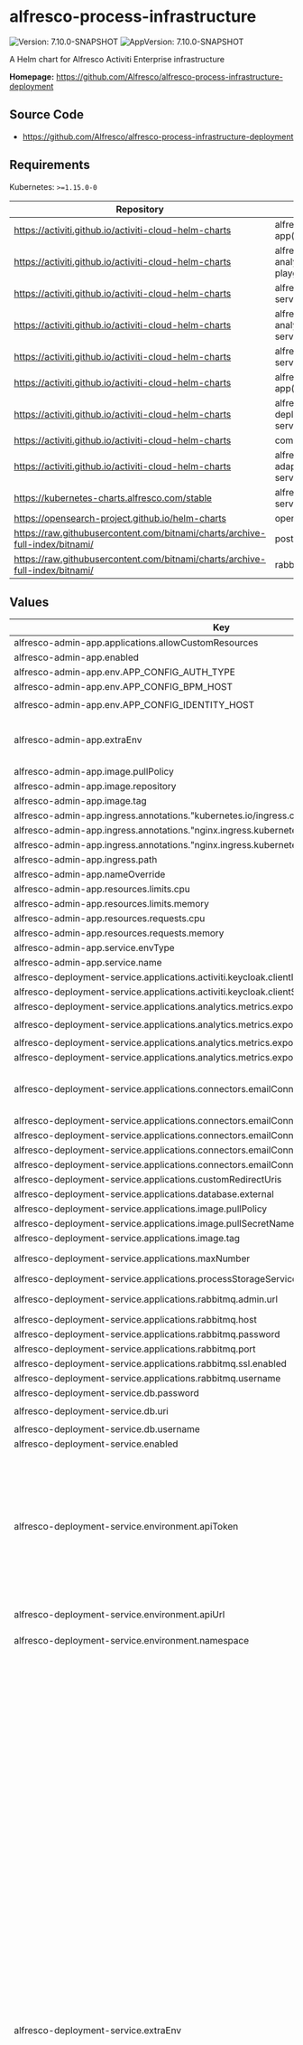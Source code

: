 # alfresco-process-infrastructure

![Version: 7.10.0-SNAPSHOT](https://img.shields.io/badge/Version-7.10.0--SNAPSHOT-informational?style=flat-square) ![AppVersion: 7.10.0-SNAPSHOT](https://img.shields.io/badge/AppVersion-7.10.0--SNAPSHOT-informational?style=flat-square)

A Helm chart for Alfresco Activiti Enterprise infrastructure

**Homepage:** <https://github.com/Alfresco/alfresco-process-infrastructure-deployment>

## Source Code

* <https://github.com/Alfresco/alfresco-process-infrastructure-deployment>

## Requirements

Kubernetes: `>=1.15.0-0`

| Repository | Name | Version |
|------------|------|---------|
| https://activiti.github.io/activiti-cloud-helm-charts | alfresco-admin-app(common) | 7.9.0 |
| https://activiti.github.io/activiti-cloud-helm-charts | alfresco-process-analytics-playground(common) | 7.9.0 |
| https://activiti.github.io/activiti-cloud-helm-charts | alfresco-modeling-service(common) | 7.9.0 |
| https://activiti.github.io/activiti-cloud-helm-charts | alfresco-process-analytics-service(common) | 7.9.0 |
| https://activiti.github.io/activiti-cloud-helm-charts | alfresco-tika-service(common) | 7.9.0 |
| https://activiti.github.io/activiti-cloud-helm-charts | alfresco-modeling-app(common) | 7.9.0 |
| https://activiti.github.io/activiti-cloud-helm-charts | alfresco-deployment-service(common) | 7.9.0 |
| https://activiti.github.io/activiti-cloud-helm-charts | common | 7.9.0 |
| https://activiti.github.io/activiti-cloud-helm-charts | alfresco-identity-adapter-service(common) | 7.9.0 |
| https://kubernetes-charts.alfresco.com/stable | alfresco-identity-service | 6.0.0 |
| https://opensearch-project.github.io/helm-charts | opensearch | 1.11.1 |
| https://raw.githubusercontent.com/bitnami/charts/archive-full-index/bitnami/ | postgresql | 10.3.13 |
| https://raw.githubusercontent.com/bitnami/charts/archive-full-index/bitnami/ | rabbitmq | 8.20.5 |

## Values

| Key | Type | Default | Description |
|-----|------|---------|-------------|
| alfresco-admin-app.applications.allowCustomResources | bool | `true` |  |
| alfresco-admin-app.enabled | bool | `true` |  |
| alfresco-admin-app.env.APP_CONFIG_AUTH_TYPE | string | `"OAUTH"` |  |
| alfresco-admin-app.env.APP_CONFIG_BPM_HOST | string | `"{{ include \"common.gateway-url\" . }}"` |  |
| alfresco-admin-app.env.APP_CONFIG_IDENTITY_HOST | string | `"{{ include \"common.keycloak-url\" . }}/admin/realms/{{ include \"common.keycloak-realm\" . }}"` |  |
| alfresco-admin-app.extraEnv | string | `"- name: APP_ALLOW_CUSTOM_RESOURCES\n  value: \"{{ .Values.applications.allowCustomResources }}\"\n{{- if .Values.global.acs.enabled }}\n- name: APP_CONFIG_ECM_HOST\n  value: '{{ template \"alfresco-process-infrastructure.acs-url\" . }}'\n{{- else }}\n- name: APP_CONFIG_PROVIDER\n  value: BPM\n{{- end }}"` |  |
| alfresco-admin-app.image.pullPolicy | string | `"Always"` |  |
| alfresco-admin-app.image.repository | string | `"quay.io/alfresco/alfresco-admin-app"` |  |
| alfresco-admin-app.image.tag | string | `"develop"` |  |
| alfresco-admin-app.ingress.annotations."kubernetes.io/ingress.class" | string | `"nginx"` |  |
| alfresco-admin-app.ingress.annotations."nginx.ingress.kubernetes.io/cors-allow-headers" | string | `"Authorization, Content-Type, Accept"` |  |
| alfresco-admin-app.ingress.annotations."nginx.ingress.kubernetes.io/enable-cors" | string | `"true"` |  |
| alfresco-admin-app.ingress.path | string | `"/admin"` |  |
| alfresco-admin-app.nameOverride | string | `"alfresco-admin-app"` |  |
| alfresco-admin-app.resources.limits.cpu | string | `"500m"` |  |
| alfresco-admin-app.resources.limits.memory | string | `"1024Mi"` |  |
| alfresco-admin-app.resources.requests.cpu | string | `"200m"` |  |
| alfresco-admin-app.resources.requests.memory | string | `"256Mi"` |  |
| alfresco-admin-app.service.envType | string | `"frontend"` |  |
| alfresco-admin-app.service.name | string | `"admin-app"` |  |
| alfresco-deployment-service.applications.activiti.keycloak.clientId | string | `"{{ .Values.global.keycloak.clientId }}"` | activiti keycloak client id |
| alfresco-deployment-service.applications.activiti.keycloak.clientSecret | string | `"{{ .Values.global.keycloak.clientSecret }}"` | activiti keycloak client secret |
| alfresco-deployment-service.applications.analytics.metrics.export.enabled | bool | `true` |  |
| alfresco-deployment-service.applications.analytics.metrics.export.host | string | `"http://opensearch-cluster-master.{{ .Release.Namespace }}.svc.cluster.local:9200"` |  |
| alfresco-deployment-service.applications.analytics.metrics.export.password | string | `"admin"` |  |
| alfresco-deployment-service.applications.analytics.metrics.export.username | string | `"admin"` |  |
| alfresco-deployment-service.applications.connectors.emailConnector | object | `{"host":"","password":"","port":"","username":""}` | In order to apply default account configuration to the email connector, all the variables need to be set. All email connectors in every application in the cluster will share the same account. |
| alfresco-deployment-service.applications.connectors.emailConnector.host | string | `""` | email host |
| alfresco-deployment-service.applications.connectors.emailConnector.password | string | `""` | email password |
| alfresco-deployment-service.applications.connectors.emailConnector.port | string | `""` | email port |
| alfresco-deployment-service.applications.connectors.emailConnector.username | string | `""` | email username |
| alfresco-deployment-service.applications.customRedirectUris | string | `""` | custom URIs to allow for local development |
| alfresco-deployment-service.applications.database.external | bool | `true` |  |
| alfresco-deployment-service.applications.image.pullPolicy | string | `"Always"` | default pull policy for all application images |
| alfresco-deployment-service.applications.image.pullSecretName | string | `"quay-registry-secret"` | pull secret name for all application images |
| alfresco-deployment-service.applications.image.tag | string | `"develop"` | default tag for all application images |
| alfresco-deployment-service.applications.maxNumber | int | 20 applications can be deployed by default | maximum number of application can be deployed |
| alfresco-deployment-service.applications.processStorageService.clientSecret | string | `"08102f0f-025c-4226-8a3e-674343bff231"` | client secret for process storage |
| alfresco-deployment-service.applications.rabbitmq.admin.url | string | `""` | RabbitMQ admin URL, derived from host if not set |
| alfresco-deployment-service.applications.rabbitmq.host | string | `"{{ .Release.Name }}-rabbitmq.{{ .Release.Namespace }}"` | RabbitMQ host |
| alfresco-deployment-service.applications.rabbitmq.password | string | `"CHANGEME"` | RabbitMQ password |
| alfresco-deployment-service.applications.rabbitmq.port | string | `""` | RabbitMQ port |
| alfresco-deployment-service.applications.rabbitmq.ssl.enabled | string | `""` | RabbitMQ SSL enabled |
| alfresco-deployment-service.applications.rabbitmq.username | string | `"user"` | RabbitMQ username |
| alfresco-deployment-service.db.password | string | `"alfresco"` |  |
| alfresco-deployment-service.db.uri | string | `"jdbc:postgresql://{{ .Release.Name }}-{{ .Values.postgresql.name }}.{{ .Release.Namespace }}:{{ .Values.postgresql.port }}/postgres"` |  |
| alfresco-deployment-service.db.username | string | `"alfresco"` |  |
| alfresco-deployment-service.enabled | bool | `true` |  |
| alfresco-deployment-service.environment.apiToken | string | `""` | kubernetes API Token Create a service account alfresco-deployment-service and retrieve its token: $ kubectl create serviceaccount -n kube-system alfresco-deployment-service $ kubectl create clusterrolebinding alfresco-deployment-service-admin-binding --clusterrole cluster-admin --serviceaccount=kube-system:alfresco-deployment-service $ kubectl -n kube-system get secret $(kubectl -n kube-system get serviceaccount alfresco-deployment-service -o jsonpath='{.secrets[0].name}') -o jsonpath='{.data.token}' | base64 --decode |
| alfresco-deployment-service.environment.apiUrl | string | `""` | kubernetes API URL, $ kubectl config view -o jsonpath='{.clusters[0].cluster.server}' |
| alfresco-deployment-service.environment.namespace | string | installation namespace | namespace to copy secrets from to application namespaces |
| alfresco-deployment-service.extraEnv | string | `"- name: SERVER_PORT\n  value: \"8080\"\n- name: SERVER_SERVLET_CONTEXTPATH\n  value: \"{{ .Values.ingress.path }}\"\n- name: SERVER_USEFORWARDHEADERS\n  value: \"true\"\n- name: SERVER_TOMCAT_INTERNALPROXIES\n  value: \".*\"\n- name: MANAGEMENT_ENDPOINTS_WEB_EXPOSURE_INCLUDE\n  value: \"*\"\n- name: KEYCLOAK_AUTH_SERVER_URL\n  value: '{{ include \"common.keycloak-url\" . }}'\n- name: DOCKER_REGISTRY_IMAGE_TAG\n  value: \"{{ .Values.applications.image.tag }}\"\n- name: ALFRESCO_DOCKER_REGISTRY_SECRET_NAME\n  value: \"{{ .Values.applications.image.pullSecretName }}\"\n- name: ALFRESCO_DOCKER_REGISTRY_IMAGEPULLPOLICY\n  value: \"{{ .Values.applications.image.pullPolicy }}\"\n- name: CONTENT_SERVICE_BASE_URL\n{{- if .Values.global.hxpr.enabled}}\n  value: \"{{ .Values.global.hxpr.url }}\"\n{{- else }}\n  value: '{{ template \"alfresco-process-infrastructure.acs-url\" . }}'\n{{- end }}\n- name: CONTENT_SERVICE_ENABLED\n  value: \"{{ or .Values.global.acs.enabled .Values.global.hxpr.enabled }}\"\n{{- with .Values.global.acs.activemq.url }}\n- name: CONTENT_SERVICE_ACTIVEMQ_URL\n  value: \"{{ . }}\"\n{{- end }}\n{{- with .Values.global.acs.activemq.username }}\n- name: CONTENT_SERVICE_ACTIVEMQ_USERNAME\n  value: \"{{ . }}\"\n{{- end }}\n{{- with .Values.global.acs.activemq.password }}\n- name: CONTENT_SERVICE_ACTIVEMQ_PASSWORD\n  value: \"{{ . }}\"\n{{- end }}\n- name: MODELING_URL\n  value: '{{ include \"common.gateway-url\" . }}/modeling-service'\n- name: ENVIRONMENT_HOST_URL\n  value: '{{ include \"common.gateway-url\" . }}'\n- name: ENVIRONMENT_API_URL\n  value: \"{{ .Values.environment.apiUrl }}\"\n- name: ENVIRONMENT_API_TOKEN\n  value: \"{{ .Values.environment.apiToken }}\"\n- name: ENVIRONMENT_NAMESPACE\n  value: \"{{ tpl .Values.environment.namespace . }}\"\n- name: ENVIRONMENT_DOMAIN\n  value: '{{ include \"common.gateway-domain\" . }}'\n- name: PROJECT_RELEASE_VOLUME_STORAGE_CLASS\n  value: \"{{ .Values.projectReleaseVolume.storageClass }}\"\n- name: PROJECT_RELEASE_VOLUME_PERMISSION\n  value: \"{{ .Values.projectReleaseVolume.permission }}\"\n- name: APPLICATIONS_DATABASE_EXTERNAL\n  value: \"{{ .Values.applications.database.external }}\"\n{{- with .Values.applications.connectors.emailConnector.username }}\n- name: CONNECTOR_EMAILCONNECTOR_USERNAME\n  value: \"{{ . }}\"\n{{- end }}\n{{- with .Values.applications.connectors.emailConnector.password }}\n- name: CONNECTOR_EMAILCONNECTOR_PASSWORD\n  value: \"{{ . }}\"\n{{- end }}\n{{- with .Values.applications.connectors.emailConnector.host }}\n- name: CONNECTOR_EMAILCONNECTOR_HOST\n  value: \"{{ . }}\"\n{{- end }}\n{{- with .Values.applications.connectors.emailConnector.port }}\n- name: CONNECTOR_EMAILCONNECTOR_PORT\n  value: \"{{ . }}\"\n{{- end }}\n{{- with .Values.applications.maxNumber }}\n- name: APPLICATIONS_MAXNUMBER\n  value: \"{{ . }}\"\n{{- end }}\n{{- with .Values.applications.customRedirectUris }}\n- name: CUSTOM_REDIRECT_URIS\n  value: \"{{ . }}\"\n{{- end }}\n- name: PROCESS_STORAGE_SERVICE_CLIENTSECRET\n{{- if .Values.global.hxpr.enabled}}\n  value: \"{{ .Values.global.hxpr.admin.clientSecret }}\"\n{{- else }}\n  value: \"{{ tpl .Values.applications.processStorageService.clientSecret . }}\"\n{{- end }}\n{{- with .Values.applications.activiti.keycloak.clientId }}\n- name: ACTIVITI_KEYCLOAK_CLIENT_ID\n  value: \"{{ tpl . $ }}\"\n{{- end }}\n{{- with .Values.applications.activiti.keycloak.clientSecret }}\n- name: ACTIVITI_KEYCLOAK_CLIENT_SECRET\n  value: \"{{ tpl . $ }}\"\n{{- end }}\n{{- if .Values.applications.rabbitmq.port }}\n- name: APPLICATIONS_RABBITMQ_PORT\n  value: \"{{ tpl .Values.applications.rabbitmq.port . }}\"\n{{- end }}\n{{- if .Values.applications.rabbitmq.host }}\n- name: APPLICATIONS_RABBITMQ_HOST\n  value: \"{{ tpl .Values.applications.rabbitmq.host . }}\"\n{{- end }}\n{{- if .Values.applications.rabbitmq.ssl.enabled}}\n- name: APPLICATIONS_RABBITMQ_SSL_ENABLED\n  value: \"{{ tpl .Values.applications.rabbitmq.ssl.enabled . }}\"\n{{- end }}\n{{- with .Values.applications.rabbitmq.username }}\n- name: APPLICATIONS_RABBITMQ_USERNAME\n  value: \"{{ . }}\"\n{{- end }}\n{{- with .Values.applications.rabbitmq.password }}\n- name: APPLICATIONS_RABBITMQ_PASSWORD\n  value: \"{{ . }}\"\n{{- end }}\n{{- if .Values.applications.rabbitmq.admin.url }}\n- name: APPLICATIONS_RABBITMQ_ADMIN_URL\n  value: \"{{ tpl .Values.applications.rabbitmq.admin.url . }}\"\n{{- end }}\n- name: APPLICATIONS_ANALYTICS_METRICS_EXPORT_ENABLED\n  value: \"{{ .Values.applications.analytics.metrics.export.enabled }}\"\n{{- if .Values.applications.analytics.metrics.export.enabled }}\n- name: APPLICATIONS_ANALYTICS_METRICS_EXPORT_HOST\n  value: \"{{ tpl .Values.applications.analytics.metrics.export.host $ }}\"\n- name: APPLICATIONS_ANALYTICS_METRICS_EXPORT_USERNAME\n  value: \"{{ tpl .Values.applications.analytics.metrics.export.username $ }}\"\n- name: APPLICATIONS_ANALYTICS_METRICS_EXPORT_PASSWORD\n  value: \"{{ tpl .Values.applications.analytics.metrics.export.password $ }}\"\n{{- end }}\n- name: ATS_TRANSFORMER_TIKA_URL\n  value: \"http://tika.{{ .Release.Namespace }}/transform\"\n- name: PROCESS_UI_URL\n  value: '{{ include \"common.gateway-url\" . }}'\n{{- if .Values.global.hxpr.enabled }}\n- name: CONTENT_REPOSITORY_TYPE\n  value: \"hxp\"\n- name: PROCESS_STORAGE_SERVICE_CLIENTID\n  value: \"{{ .Values.global.hxpr.admin.clientId }}\"\n- name: HXPIDP_ACCOUNTID\n  value: \"{{ .Values.global.hxpr.accountId }}\"\n{{- end }}"` |  |
| alfresco-deployment-service.extraVolumes | string | `"- name: config\n  configMap:\n    name: {{ .Release.Name }}-deployment-config\n    defaultMode: 0744"` |  |
| alfresco-deployment-service.image.pullPolicy | string | `"Always"` |  |
| alfresco-deployment-service.image.repository | string | `"quay.io/alfresco/alfresco-deployment-service"` |  |
| alfresco-deployment-service.image.tag | string | `"7.10.0-alpha.42"` |  |
| alfresco-deployment-service.ingress.annotations."kubernetes.io/ingress.class" | string | `"nginx"` |  |
| alfresco-deployment-service.ingress.enabled | bool | `true` |  |
| alfresco-deployment-service.ingress.path | string | `"/deployment-service"` |  |
| alfresco-deployment-service.livenessProbe.path | string | `"{{ .Values.ingress.path }}/actuator/health/liveness"` |  |
| alfresco-deployment-service.nameOverride | string | `"alfresco-deployment-service"` |  |
| alfresco-deployment-service.postgresql.enabled | bool | `true` |  |
| alfresco-deployment-service.projectReleaseVolume.permission | string | `"ReadWriteMany"` | permission for project release volume |
| alfresco-deployment-service.projectReleaseVolume.storageClass | string | `"#{null}"` | storage class for project release volume, set to null spring expression to use default |
| alfresco-deployment-service.rabbitmq.enabled | bool | `false` |  |
| alfresco-deployment-service.readinessProbe.path | string | `"{{ .Values.ingress.path }}/actuator/health/readiness"` |  |
| alfresco-identity-adapter-service.activiti.keycloak.clientId | string | `"{{ .Values.global.keycloak.clientId }}"` |  |
| alfresco-identity-adapter-service.activiti.keycloak.clientSecret | string | `"{{ .Values.global.keycloak.clientSecret }}"` |  |
| alfresco-identity-adapter-service.enabled | bool | `true` |  |
| alfresco-identity-adapter-service.extraEnv | string | `"- name: SERVER_PORT\n  value: \"8080\"\n- name: SERVER_USEFORWARDHEADERS\n  value: \"true\"\n- name: SERVER_TOMCAT_INTERNALPROXIES\n  value: \".*\"\n- name: MANAGEMENT_ENDPOINTS_WEB_EXPOSURE_INCLUDE\n  value: \"*\"\n{{- with .Values.activiti.keycloak.clientId }}\n- name: ACTIVITI_KEYCLOAK_CLIENT_ID\n  value: \"{{ tpl . $ }}\"\n{{- end }}\n{{- with .Values.activiti.keycloak.clientSecret }}\n- name: ACTIVITI_KEYCLOAK_CLIENT_SECRET\n  value: \"{{ tpl . $ }}\"\n{{- end }}"` |  |
| alfresco-identity-adapter-service.image.pullPolicy | string | `"Always"` |  |
| alfresco-identity-adapter-service.image.repository | string | `"quay.io/alfresco/alfresco-identity-adapter-service"` |  |
| alfresco-identity-adapter-service.image.tag | string | `"7.10.0-alpha.19"` |  |
| alfresco-identity-adapter-service.ingress.annotations."kubernetes.io/ingress.class" | string | `"nginx"` |  |
| alfresco-identity-adapter-service.ingress.annotations."nginx.ingress.kubernetes.io/rewrite-target" | string | `"/$1"` |  |
| alfresco-identity-adapter-service.ingress.enabled | bool | `true` |  |
| alfresco-identity-adapter-service.ingress.path | string | `"/identity-adapter-service/?(.*)"` |  |
| alfresco-identity-adapter-service.javaOpts.other | string | `"-XX:+UnlockExperimentalVMOptions -Dsun.zip.disableMemoryMapping=true -XX:+UseParallelGC -XX:MinHeapFreeRatio=5 -XX:GCTimeRatio=4 -XX:AdaptiveSizePolicyWeight=90"` |  |
| alfresco-identity-adapter-service.javaOpts.xms | string | `"512m"` |  |
| alfresco-identity-adapter-service.javaOpts.xmx | string | `"3072m"` |  |
| alfresco-identity-adapter-service.liquibase.enabled | bool | `false` |  |
| alfresco-identity-adapter-service.nameOverride | string | `"alfresco-identity-adapter-service"` |  |
| alfresco-identity-adapter-service.postgresql.enabled | bool | `false` |  |
| alfresco-identity-adapter-service.probePath | string | `"/actuator/health"` |  |
| alfresco-identity-adapter-service.rabbitmq.enabled | bool | `false` |  |
| alfresco-identity-service.enabled | bool | `true` |  |
| alfresco-identity-service.extraEnv | string | `"- name: KEYCLOAK_USER\n  value: admin\n- name: KEYCLOAK_PASSWORD\n  value: admin\n- name: KEYCLOAK_IMPORT\n  value: /realm/alfresco-realm.json\n- name: PROXY_ADDRESS_FORWARDING\n  value: \"true\"\n"` |  |
| alfresco-identity-service.ingress.enabled | bool | `false` |  |
| alfresco-identity-service.keycloak.ingress.annotations."kubernetes.io/ingress.class" | string | `"nginx"` |  |
| alfresco-identity-service.keycloak.ingress.annotations."nginx.ingress.kubernetes.io/affinity" | string | `"cookie"` |  |
| alfresco-identity-service.keycloak.ingress.annotations."nginx.ingress.kubernetes.io/enable-cors" | string | `"false"` |  |
| alfresco-identity-service.keycloak.ingress.annotations."nginx.ingress.kubernetes.io/proxy-buffer-size" | string | `"128k"` |  |
| alfresco-identity-service.keycloak.ingress.annotations."nginx.ingress.kubernetes.io/session-cookie-hash" | string | `"sha1"` |  |
| alfresco-identity-service.keycloak.ingress.annotations."nginx.ingress.kubernetes.io/session-cookie-name" | string | `"identity_affinity_route"` |  |
| alfresco-identity-service.keycloak.ingress.enabled | bool | `true` |  |
| alfresco-identity-service.keycloak.ingress.rules[0].host | string | `"{{ include \"common.keycloak-host\" . }}"` |  |
| alfresco-identity-service.keycloak.ingress.rules[0].paths[0].path | string | `"/auth"` |  |
| alfresco-identity-service.keycloak.ingress.rules[0].paths[0].pathType | string | `"Prefix"` |  |
| alfresco-identity-service.keycloak.ingress.tls | list | `[]` |  |
| alfresco-identity-service.keycloak.keycloak.image.tag | string | `"1.7.0"` |  |
| alfresco-identity-service.keycloak.postgresql.image.tag | string | `"13.3.0"` |  |
| alfresco-identity-service.keycloak.postgresql.persistence.existingClaim | string | `""` |  |
| alfresco-identity-service.keycloak.postgresql.tls.enabled | bool | `false` |  |
| alfresco-identity-service.rbac.create | bool | `false` |  |
| alfresco-identity-service.realm.alfresco.client.redirectUris[0] | string | `"*"` |  |
| alfresco-identity-service.realm.alfresco.client.webOrigins[0] | string | `"*"` |  |
| alfresco-identity-service.realm.alfresco.extraClients[0].clientId | string | `"activiti"` |  |
| alfresco-identity-service.realm.alfresco.extraClients[0].directAccessGrantsEnabled | bool | `true` |  |
| alfresco-identity-service.realm.alfresco.extraClients[0].enabled | bool | `true` |  |
| alfresco-identity-service.realm.alfresco.extraClients[0].implicitFlowEnabled | bool | `true` |  |
| alfresco-identity-service.realm.alfresco.extraClients[0].redirectUris[0] | string | `"*"` |  |
| alfresco-identity-service.realm.alfresco.extraClients[0].webOrigins[0] | string | `"*"` |  |
| alfresco-identity-service.realm.alfresco.extraClients[1].authorizationServicesEnabled | bool | `true` |  |
| alfresco-identity-service.realm.alfresco.extraClients[1].clientId | string | `"storage-service"` |  |
| alfresco-identity-service.realm.alfresco.extraClients[1].directAccessGrantsEnabled | bool | `true` |  |
| alfresco-identity-service.realm.alfresco.extraClients[1].enabled | bool | `true` |  |
| alfresco-identity-service.realm.alfresco.extraClients[1].secret | string | `"08102f0f-025c-4226-8a3e-674343bff231"` |  |
| alfresco-identity-service.realm.alfresco.extraClients[2].bearerOnly | bool | `false` |  |
| alfresco-identity-service.realm.alfresco.extraClients[2].clientAuthenticatorType | string | `"client-secret"` |  |
| alfresco-identity-service.realm.alfresco.extraClients[2].clientId | string | `"activiti-keycloak"` |  |
| alfresco-identity-service.realm.alfresco.extraClients[2].directAccessGrantsEnabled | bool | `true` |  |
| alfresco-identity-service.realm.alfresco.extraClients[2].enabled | bool | `true` |  |
| alfresco-identity-service.realm.alfresco.extraClients[2].fullScopeAllowed | bool | `true` |  |
| alfresco-identity-service.realm.alfresco.extraClients[2].implicitFlowEnabled | bool | `false` |  |
| alfresco-identity-service.realm.alfresco.extraClients[2].protocol | string | `"openid-connect"` |  |
| alfresco-identity-service.realm.alfresco.extraClients[2].publicClient | bool | `false` |  |
| alfresco-identity-service.realm.alfresco.extraClients[2].secret | string | `"d2b835b5-efdf-4448-8d55-89eaaca9fc96"` |  |
| alfresco-identity-service.realm.alfresco.extraClients[2].serviceAccountsEnabled | bool | `true` |  |
| alfresco-identity-service.realm.alfresco.extraClients[2].standardFlowEnabled | bool | `false` |  |
| alfresco-identity-service.realm.alfresco.extraClients[3].clientAuthenticatorType | string | `"client-secret"` |  |
| alfresco-identity-service.realm.alfresco.extraClients[3].clientId | string | `"analytics-playground"` |  |
| alfresco-identity-service.realm.alfresco.extraClients[3].directAccessGrantsEnabled | bool | `false` |  |
| alfresco-identity-service.realm.alfresco.extraClients[3].enabled | bool | `true` |  |
| alfresco-identity-service.realm.alfresco.extraClients[3].implicitFlowEnabled | bool | `false` |  |
| alfresco-identity-service.realm.alfresco.extraClients[3].protocol | string | `"openid-connect"` |  |
| alfresco-identity-service.realm.alfresco.extraClients[3].protocolMappers[0].config."access.token.claim" | string | `"true"` |  |
| alfresco-identity-service.realm.alfresco.extraClients[3].protocolMappers[0].config."claim.name" | string | `"role"` |  |
| alfresco-identity-service.realm.alfresco.extraClients[3].protocolMappers[0].config."jsonType.label" | string | `"String"` |  |
| alfresco-identity-service.realm.alfresco.extraClients[3].protocolMappers[0].config.multivalued | string | `"true"` |  |
| alfresco-identity-service.realm.alfresco.extraClients[3].protocolMappers[0].consentRequired | bool | `false` |  |
| alfresco-identity-service.realm.alfresco.extraClients[3].protocolMappers[0].name | string | `"realm roles"` |  |
| alfresco-identity-service.realm.alfresco.extraClients[3].protocolMappers[0].protocol | string | `"openid-connect"` |  |
| alfresco-identity-service.realm.alfresco.extraClients[3].protocolMappers[0].protocolMapper | string | `"oidc-usermodel-realm-role-mapper"` |  |
| alfresco-identity-service.realm.alfresco.extraClients[3].publicClient | bool | `false` |  |
| alfresco-identity-service.realm.alfresco.extraClients[3].redirectUris[0] | string | `"*"` |  |
| alfresco-identity-service.realm.alfresco.extraClients[3].secret | string | `"2181210d-ec04-4bcf-8649-8a5dcb1c6342"` |  |
| alfresco-identity-service.realm.alfresco.extraClients[3].serviceAccountsEnabled | bool | `false` |  |
| alfresco-identity-service.realm.alfresco.extraClients[3].standardFlowEnabled | bool | `true` |  |
| alfresco-identity-service.realm.alfresco.extraClients[3].webOrigins[0] | string | `"*"` |  |
| alfresco-identity-service.realm.alfresco.extraGroups[0].name | string | `"hr"` |  |
| alfresco-identity-service.realm.alfresco.extraGroups[0].realmRoles[0] | string | `"ACTIVITI_USER"` |  |
| alfresco-identity-service.realm.alfresco.extraGroups[1].name | string | `"sales"` |  |
| alfresco-identity-service.realm.alfresco.extraGroups[1].realmRoles[0] | string | `"ACTIVITI_USER"` |  |
| alfresco-identity-service.realm.alfresco.extraGroups[2].name | string | `"testgroup"` |  |
| alfresco-identity-service.realm.alfresco.extraGroups[3].name | string | `"processadmin"` |  |
| alfresco-identity-service.realm.alfresco.extraGroups[3].realmRoles[0] | string | `"ACTIVITI_ADMIN"` |  |
| alfresco-identity-service.realm.alfresco.extraGroups[4].name | string | `"processanalytics"` |  |
| alfresco-identity-service.realm.alfresco.extraGroups[4].realmRoles[0] | string | `"ACTIVITI_ANALYTICS"` |  |
| alfresco-identity-service.realm.alfresco.extraRealmRoles[0].composites.client.realm-management[0] | string | `"view-users"` |  |
| alfresco-identity-service.realm.alfresco.extraRealmRoles[0].composites.client.realm-management[1] | string | `"view-clients"` |  |
| alfresco-identity-service.realm.alfresco.extraRealmRoles[0].name | string | `"ACTIVITI_ADMIN"` |  |
| alfresco-identity-service.realm.alfresco.extraRealmRoles[1].composites.client.realm-management[0] | string | `"view-users"` |  |
| alfresco-identity-service.realm.alfresco.extraRealmRoles[1].composites.client.realm-management[1] | string | `"view-clients"` |  |
| alfresco-identity-service.realm.alfresco.extraRealmRoles[1].name | string | `"ACTIVITI_DEVOPS"` |  |
| alfresco-identity-service.realm.alfresco.extraRealmRoles[2].composites.client.realm-management[0] | string | `"view-users"` |  |
| alfresco-identity-service.realm.alfresco.extraRealmRoles[2].composites.client.realm-management[1] | string | `"view-clients"` |  |
| alfresco-identity-service.realm.alfresco.extraRealmRoles[2].name | string | `"ACTIVITI_USER"` |  |
| alfresco-identity-service.realm.alfresco.extraRealmRoles[3].composites.client.realm-management[0] | string | `"view-users"` |  |
| alfresco-identity-service.realm.alfresco.extraRealmRoles[3].composites.client.realm-management[1] | string | `"view-clients"` |  |
| alfresco-identity-service.realm.alfresco.extraRealmRoles[3].name | string | `"ACTIVITI_MODELER"` |  |
| alfresco-identity-service.realm.alfresco.extraRealmRoles[4].composites.client.realm-management[0] | string | `"view-users"` |  |
| alfresco-identity-service.realm.alfresco.extraRealmRoles[4].composites.client.realm-management[1] | string | `"view-clients"` |  |
| alfresco-identity-service.realm.alfresco.extraRealmRoles[4].composites.client.realm-management[2] | string | `"query-realms"` |  |
| alfresco-identity-service.realm.alfresco.extraRealmRoles[4].composites.client.realm-management[3] | string | `"query-clients"` |  |
| alfresco-identity-service.realm.alfresco.extraRealmRoles[4].composites.client.realm-management[4] | string | `"manage-users"` |  |
| alfresco-identity-service.realm.alfresco.extraRealmRoles[4].composites.client.realm-management[5] | string | `"manage-authorization"` |  |
| alfresco-identity-service.realm.alfresco.extraRealmRoles[4].composites.client.realm-management[6] | string | `"manage-realm"` |  |
| alfresco-identity-service.realm.alfresco.extraRealmRoles[4].composites.client.realm-management[7] | string | `"manage-clients"` |  |
| alfresco-identity-service.realm.alfresco.extraRealmRoles[4].description | string | `"user is able to see the identity section"` |  |
| alfresco-identity-service.realm.alfresco.extraRealmRoles[4].name | string | `"ACTIVITI_IDENTITY"` |  |
| alfresco-identity-service.realm.alfresco.extraRealmRoles[5].composites.client.realm-management[0] | string | `"view-users"` |  |
| alfresco-identity-service.realm.alfresco.extraRealmRoles[5].composites.client.realm-management[1] | string | `"view-clients"` |  |
| alfresco-identity-service.realm.alfresco.extraRealmRoles[5].description | string | `"user is able to use analytics graphql api"` |  |
| alfresco-identity-service.realm.alfresco.extraRealmRoles[5].name | string | `"ACTIVITI_ANALYTICS"` |  |
| alfresco-identity-service.realm.alfresco.extraUsers[0].clientRoles.account[0] | string | `"manage-account"` |  |
| alfresco-identity-service.realm.alfresco.extraUsers[0].clientRoles.account[1] | string | `"view-profile"` |  |
| alfresco-identity-service.realm.alfresco.extraUsers[0].clientRoles.broker[0] | string | `"read-token"` |  |
| alfresco-identity-service.realm.alfresco.extraUsers[0].clientRoles.realm-management[0] | string | `"manage-users"` |  |
| alfresco-identity-service.realm.alfresco.extraUsers[0].clientRoles.realm-management[1] | string | `"manage-clients"` |  |
| alfresco-identity-service.realm.alfresco.extraUsers[0].clientRoles.realm-management[2] | string | `"manage-authorization"` |  |
| alfresco-identity-service.realm.alfresco.extraUsers[0].clientRoles.realm-management[3] | string | `"manage-events"` |  |
| alfresco-identity-service.realm.alfresco.extraUsers[0].clientRoles.realm-management[4] | string | `"manage-realm"` |  |
| alfresco-identity-service.realm.alfresco.extraUsers[0].clientRoles.realm-management[5] | string | `"create-client"` |  |
| alfresco-identity-service.realm.alfresco.extraUsers[0].clientRoles.realm-management[6] | string | `"impersonation"` |  |
| alfresco-identity-service.realm.alfresco.extraUsers[0].clientRoles.realm-management[7] | string | `"realm-admin"` |  |
| alfresco-identity-service.realm.alfresco.extraUsers[0].credentials[0].type | string | `"password"` |  |
| alfresco-identity-service.realm.alfresco.extraUsers[0].credentials[0].value | string | `"password"` |  |
| alfresco-identity-service.realm.alfresco.extraUsers[0].email | string | `"superadminuser@example.com"` |  |
| alfresco-identity-service.realm.alfresco.extraUsers[0].enabled | bool | `true` |  |
| alfresco-identity-service.realm.alfresco.extraUsers[0].firstName | string | `"Super Admin"` |  |
| alfresco-identity-service.realm.alfresco.extraUsers[0].lastName | string | `"User"` |  |
| alfresco-identity-service.realm.alfresco.extraUsers[0].realmRoles[0] | string | `"ACTIVITI_USER"` |  |
| alfresco-identity-service.realm.alfresco.extraUsers[0].realmRoles[1] | string | `"ACTIVITI_IDENTITY"` |  |
| alfresco-identity-service.realm.alfresco.extraUsers[0].realmRoles[2] | string | `"ACTIVITI_DEVOPS"` |  |
| alfresco-identity-service.realm.alfresco.extraUsers[0].realmRoles[3] | string | `"ACTIVITI_ADMIN"` |  |
| alfresco-identity-service.realm.alfresco.extraUsers[0].realmRoles[4] | string | `"ACTIVITI_MODELER"` |  |
| alfresco-identity-service.realm.alfresco.extraUsers[0].realmRoles[5] | string | `"ACTIVITI_ANALYTICS"` |  |
| alfresco-identity-service.realm.alfresco.extraUsers[0].realmRoles[6] | string | `"offline_access"` |  |
| alfresco-identity-service.realm.alfresco.extraUsers[0].realmRoles[7] | string | `"uma_authorization"` |  |
| alfresco-identity-service.realm.alfresco.extraUsers[0].username | string | `"superadminuser"` |  |
| alfresco-identity-service.realm.alfresco.extraUsers[10].clientRoles.account[0] | string | `"manage-account"` |  |
| alfresco-identity-service.realm.alfresco.extraUsers[10].clientRoles.account[1] | string | `"view-profile"` |  |
| alfresco-identity-service.realm.alfresco.extraUsers[10].credentials[0].type | string | `"password"` |  |
| alfresco-identity-service.realm.alfresco.extraUsers[10].credentials[0].value | string | `"password"` |  |
| alfresco-identity-service.realm.alfresco.extraUsers[10].email | string | `"modeler-qa@example.com"` |  |
| alfresco-identity-service.realm.alfresco.extraUsers[10].enabled | bool | `true` |  |
| alfresco-identity-service.realm.alfresco.extraUsers[10].firstName | string | `"Modeler"` |  |
| alfresco-identity-service.realm.alfresco.extraUsers[10].lastName | string | `"User"` |  |
| alfresco-identity-service.realm.alfresco.extraUsers[10].realmRoles[0] | string | `"offline_access"` |  |
| alfresco-identity-service.realm.alfresco.extraUsers[10].realmRoles[1] | string | `"uma_authorization"` |  |
| alfresco-identity-service.realm.alfresco.extraUsers[10].realmRoles[2] | string | `"ACTIVITI_MODELER"` |  |
| alfresco-identity-service.realm.alfresco.extraUsers[10].username | string | `"modeler-qa"` |  |
| alfresco-identity-service.realm.alfresco.extraUsers[11].clientRoles.realm-management[0] | string | `"query-realms"` |  |
| alfresco-identity-service.realm.alfresco.extraUsers[11].clientRoles.realm-management[1] | string | `"view-users"` |  |
| alfresco-identity-service.realm.alfresco.extraUsers[11].enabled | bool | `true` |  |
| alfresco-identity-service.realm.alfresco.extraUsers[11].serviceAccountClientId | string | `"activiti-keycloak"` |  |
| alfresco-identity-service.realm.alfresco.extraUsers[11].username | string | `"service-account-activiti-keycloak"` |  |
| alfresco-identity-service.realm.alfresco.extraUsers[1].clientRoles.account[0] | string | `"manage-account"` |  |
| alfresco-identity-service.realm.alfresco.extraUsers[1].clientRoles.account[1] | string | `"view-profile"` |  |
| alfresco-identity-service.realm.alfresco.extraUsers[1].credentials[0].type | string | `"password"` |  |
| alfresco-identity-service.realm.alfresco.extraUsers[1].credentials[0].value | string | `"password"` |  |
| alfresco-identity-service.realm.alfresco.extraUsers[1].email | string | `"devopsuser@example.com"` |  |
| alfresco-identity-service.realm.alfresco.extraUsers[1].enabled | bool | `true` |  |
| alfresco-identity-service.realm.alfresco.extraUsers[1].firstName | string | `"DevOps"` |  |
| alfresco-identity-service.realm.alfresco.extraUsers[1].lastName | string | `"User"` |  |
| alfresco-identity-service.realm.alfresco.extraUsers[1].realmRoles[0] | string | `"offline_access"` |  |
| alfresco-identity-service.realm.alfresco.extraUsers[1].realmRoles[1] | string | `"uma_authorization"` |  |
| alfresco-identity-service.realm.alfresco.extraUsers[1].realmRoles[2] | string | `"ACTIVITI_DEVOPS"` |  |
| alfresco-identity-service.realm.alfresco.extraUsers[1].username | string | `"devopsuser"` |  |
| alfresco-identity-service.realm.alfresco.extraUsers[2].clientRoles.account[0] | string | `"manage-account"` |  |
| alfresco-identity-service.realm.alfresco.extraUsers[2].clientRoles.account[1] | string | `"view-profile"` |  |
| alfresco-identity-service.realm.alfresco.extraUsers[2].credentials[0].type | string | `"password"` |  |
| alfresco-identity-service.realm.alfresco.extraUsers[2].credentials[0].value | string | `"password"` |  |
| alfresco-identity-service.realm.alfresco.extraUsers[2].email | string | `"hruser@example.com"` |  |
| alfresco-identity-service.realm.alfresco.extraUsers[2].enabled | bool | `true` |  |
| alfresco-identity-service.realm.alfresco.extraUsers[2].firstName | string | `"HR"` |  |
| alfresco-identity-service.realm.alfresco.extraUsers[2].groups[0] | string | `"/hr"` |  |
| alfresco-identity-service.realm.alfresco.extraUsers[2].lastName | string | `"User"` |  |
| alfresco-identity-service.realm.alfresco.extraUsers[2].realmRoles[0] | string | `"offline_access"` |  |
| alfresco-identity-service.realm.alfresco.extraUsers[2].realmRoles[1] | string | `"uma_authorization"` |  |
| alfresco-identity-service.realm.alfresco.extraUsers[2].realmRoles[2] | string | `"ACTIVITI_USER"` |  |
| alfresco-identity-service.realm.alfresco.extraUsers[2].username | string | `"hruser"` |  |
| alfresco-identity-service.realm.alfresco.extraUsers[3].clientRoles.account[0] | string | `"manage-account"` |  |
| alfresco-identity-service.realm.alfresco.extraUsers[3].clientRoles.account[1] | string | `"view-profile"` |  |
| alfresco-identity-service.realm.alfresco.extraUsers[3].credentials[0].type | string | `"password"` |  |
| alfresco-identity-service.realm.alfresco.extraUsers[3].credentials[0].value | string | `"password"` |  |
| alfresco-identity-service.realm.alfresco.extraUsers[3].email | string | `"processadminuser@example.com"` |  |
| alfresco-identity-service.realm.alfresco.extraUsers[3].enabled | bool | `true` |  |
| alfresco-identity-service.realm.alfresco.extraUsers[3].firstName | string | `"Process Admin"` |  |
| alfresco-identity-service.realm.alfresco.extraUsers[3].groups[0] | string | `"/processadmin"` |  |
| alfresco-identity-service.realm.alfresco.extraUsers[3].lastName | string | `"User"` |  |
| alfresco-identity-service.realm.alfresco.extraUsers[3].realmRoles[0] | string | `"offline_access"` |  |
| alfresco-identity-service.realm.alfresco.extraUsers[3].realmRoles[1] | string | `"uma_authorization"` |  |
| alfresco-identity-service.realm.alfresco.extraUsers[3].realmRoles[2] | string | `"ACTIVITI_ADMIN"` |  |
| alfresco-identity-service.realm.alfresco.extraUsers[3].username | string | `"processadminuser"` |  |
| alfresco-identity-service.realm.alfresco.extraUsers[4].clientRoles.account[0] | string | `"manage-account"` |  |
| alfresco-identity-service.realm.alfresco.extraUsers[4].clientRoles.account[1] | string | `"view-profile"` |  |
| alfresco-identity-service.realm.alfresco.extraUsers[4].credentials[0].type | string | `"password"` |  |
| alfresco-identity-service.realm.alfresco.extraUsers[4].credentials[0].value | string | `"password"` |  |
| alfresco-identity-service.realm.alfresco.extraUsers[4].email | string | `"processanalyticsuser@example.com"` |  |
| alfresco-identity-service.realm.alfresco.extraUsers[4].enabled | bool | `true` |  |
| alfresco-identity-service.realm.alfresco.extraUsers[4].firstName | string | `"Process Analytics"` |  |
| alfresco-identity-service.realm.alfresco.extraUsers[4].groups[0] | string | `"/processanalytics"` |  |
| alfresco-identity-service.realm.alfresco.extraUsers[4].lastName | string | `"User"` |  |
| alfresco-identity-service.realm.alfresco.extraUsers[4].realmRoles[0] | string | `"offline_access"` |  |
| alfresco-identity-service.realm.alfresco.extraUsers[4].realmRoles[1] | string | `"uma_authorization"` |  |
| alfresco-identity-service.realm.alfresco.extraUsers[4].realmRoles[2] | string | `"ACTIVITI_ANALYTICS"` |  |
| alfresco-identity-service.realm.alfresco.extraUsers[4].username | string | `"processanalyticsuser"` |  |
| alfresco-identity-service.realm.alfresco.extraUsers[5].clientRoles.account[0] | string | `"manage-account"` |  |
| alfresco-identity-service.realm.alfresco.extraUsers[5].clientRoles.account[1] | string | `"view-profile"` |  |
| alfresco-identity-service.realm.alfresco.extraUsers[5].credentials[0].type | string | `"password"` |  |
| alfresco-identity-service.realm.alfresco.extraUsers[5].credentials[0].value | string | `"password"` |  |
| alfresco-identity-service.realm.alfresco.extraUsers[5].email | string | `"salesuser@example.com"` |  |
| alfresco-identity-service.realm.alfresco.extraUsers[5].enabled | bool | `true` |  |
| alfresco-identity-service.realm.alfresco.extraUsers[5].firstName | string | `"Sales"` |  |
| alfresco-identity-service.realm.alfresco.extraUsers[5].groups[0] | string | `"/sales"` |  |
| alfresco-identity-service.realm.alfresco.extraUsers[5].lastName | string | `"User"` |  |
| alfresco-identity-service.realm.alfresco.extraUsers[5].realmRoles[0] | string | `"offline_access"` |  |
| alfresco-identity-service.realm.alfresco.extraUsers[5].realmRoles[1] | string | `"uma_authorization"` |  |
| alfresco-identity-service.realm.alfresco.extraUsers[5].realmRoles[2] | string | `"ACTIVITI_USER"` |  |
| alfresco-identity-service.realm.alfresco.extraUsers[5].username | string | `"salesuser"` |  |
| alfresco-identity-service.realm.alfresco.extraUsers[6].clientRoles.account[0] | string | `"manage-account"` |  |
| alfresco-identity-service.realm.alfresco.extraUsers[6].clientRoles.account[1] | string | `"view-profile"` |  |
| alfresco-identity-service.realm.alfresco.extraUsers[6].credentials[0].type | string | `"password"` |  |
| alfresco-identity-service.realm.alfresco.extraUsers[6].credentials[0].value | string | `"password"` |  |
| alfresco-identity-service.realm.alfresco.extraUsers[6].email | string | `"testuser@example.com"` |  |
| alfresco-identity-service.realm.alfresco.extraUsers[6].enabled | bool | `true` |  |
| alfresco-identity-service.realm.alfresco.extraUsers[6].firstName | string | `"Test"` |  |
| alfresco-identity-service.realm.alfresco.extraUsers[6].groups[0] | string | `"/testgroup"` |  |
| alfresco-identity-service.realm.alfresco.extraUsers[6].lastName | string | `"User"` |  |
| alfresco-identity-service.realm.alfresco.extraUsers[6].realmRoles[0] | string | `"offline_access"` |  |
| alfresco-identity-service.realm.alfresco.extraUsers[6].realmRoles[1] | string | `"uma_authorization"` |  |
| alfresco-identity-service.realm.alfresco.extraUsers[6].realmRoles[2] | string | `"ACTIVITI_USER"` |  |
| alfresco-identity-service.realm.alfresco.extraUsers[6].username | string | `"testuser"` |  |
| alfresco-identity-service.realm.alfresco.extraUsers[7].clientRoles.account[0] | string | `"manage-account"` |  |
| alfresco-identity-service.realm.alfresco.extraUsers[7].clientRoles.account[1] | string | `"view-profile"` |  |
| alfresco-identity-service.realm.alfresco.extraUsers[7].credentials[0].type | string | `"password"` |  |
| alfresco-identity-service.realm.alfresco.extraUsers[7].credentials[0].value | string | `"password"` |  |
| alfresco-identity-service.realm.alfresco.extraUsers[7].email | string | `"testadmin@example.com"` |  |
| alfresco-identity-service.realm.alfresco.extraUsers[7].enabled | bool | `true` |  |
| alfresco-identity-service.realm.alfresco.extraUsers[7].firstName | string | `"Test"` |  |
| alfresco-identity-service.realm.alfresco.extraUsers[7].groups[0] | string | `"/testgroup"` |  |
| alfresco-identity-service.realm.alfresco.extraUsers[7].lastName | string | `"Admin"` |  |
| alfresco-identity-service.realm.alfresco.extraUsers[7].realmRoles[0] | string | `"offline_access"` |  |
| alfresco-identity-service.realm.alfresco.extraUsers[7].realmRoles[1] | string | `"uma_authorization"` |  |
| alfresco-identity-service.realm.alfresco.extraUsers[7].realmRoles[2] | string | `"ACTIVITI_USER"` |  |
| alfresco-identity-service.realm.alfresco.extraUsers[7].realmRoles[3] | string | `"ACTIVITI_ADMIN"` |  |
| alfresco-identity-service.realm.alfresco.extraUsers[7].username | string | `"testadmin"` |  |
| alfresco-identity-service.realm.alfresco.extraUsers[8].clientRoles.account[0] | string | `"manage-account"` |  |
| alfresco-identity-service.realm.alfresco.extraUsers[8].clientRoles.account[1] | string | `"view-profile"` |  |
| alfresco-identity-service.realm.alfresco.extraUsers[8].credentials[0].type | string | `"password"` |  |
| alfresco-identity-service.realm.alfresco.extraUsers[8].credentials[0].value | string | `"password"` |  |
| alfresco-identity-service.realm.alfresco.extraUsers[8].email | string | `"identityuser@example.com"` |  |
| alfresco-identity-service.realm.alfresco.extraUsers[8].enabled | bool | `true` |  |
| alfresco-identity-service.realm.alfresco.extraUsers[8].firstName | string | `"Identity"` |  |
| alfresco-identity-service.realm.alfresco.extraUsers[8].lastName | string | `"Admin"` |  |
| alfresco-identity-service.realm.alfresco.extraUsers[8].realmRoles[0] | string | `"offline_access"` |  |
| alfresco-identity-service.realm.alfresco.extraUsers[8].realmRoles[1] | string | `"uma_authorization"` |  |
| alfresco-identity-service.realm.alfresco.extraUsers[8].realmRoles[2] | string | `"ACTIVITI_IDENTITY"` |  |
| alfresco-identity-service.realm.alfresco.extraUsers[8].username | string | `"identityuser"` |  |
| alfresco-identity-service.realm.alfresco.extraUsers[9].clientRoles.account[0] | string | `"manage-account"` |  |
| alfresco-identity-service.realm.alfresco.extraUsers[9].clientRoles.account[1] | string | `"view-profile"` |  |
| alfresco-identity-service.realm.alfresco.extraUsers[9].credentials[0].type | string | `"password"` |  |
| alfresco-identity-service.realm.alfresco.extraUsers[9].credentials[0].value | string | `"password"` |  |
| alfresco-identity-service.realm.alfresco.extraUsers[9].email | string | `"modeler@example.com"` |  |
| alfresco-identity-service.realm.alfresco.extraUsers[9].enabled | bool | `true` |  |
| alfresco-identity-service.realm.alfresco.extraUsers[9].firstName | string | `"Modeler"` |  |
| alfresco-identity-service.realm.alfresco.extraUsers[9].lastName | string | `"User"` |  |
| alfresco-identity-service.realm.alfresco.extraUsers[9].realmRoles[0] | string | `"offline_access"` |  |
| alfresco-identity-service.realm.alfresco.extraUsers[9].realmRoles[1] | string | `"uma_authorization"` |  |
| alfresco-identity-service.realm.alfresco.extraUsers[9].realmRoles[2] | string | `"ACTIVITI_MODELER"` |  |
| alfresco-identity-service.realm.alfresco.extraUsers[9].username | string | `"modeler"` |  |
| alfresco-identity-service.serviceAccount.create | bool | `false` |  |
| alfresco-modeling-app.enabled | bool | `true` |  |
| alfresco-modeling-app.env.APP_CONFIG_AUTH_TYPE | string | `"OAUTH"` |  |
| alfresco-modeling-app.env.APP_CONFIG_BPM_HOST | string | `"{{ include \"common.gateway-url\" . }}"` |  |
| alfresco-modeling-app.env.APP_CONFIG_DISABLED_EXAMPLE_PROJECTS | string | `"{{ .Values.exampleProjects.disabled }}"` |  |
| alfresco-modeling-app.env.APP_CONFIG_ECM_HOST | string | `"{{ template \"alfresco-process-infrastructure.acs-url\" . }}"` |  |
| alfresco-modeling-app.env.APP_CONFIG_EXAMPLE_PROJECTS_HOST | string | `"{{ .Values.exampleProjects.host }}"` |  |
| alfresco-modeling-app.env.APP_CONFIG_EXAMPLE_PROJECTS_RESOURCE | string | `"{{ .Values.exampleProjects.resource }}"` |  |
| alfresco-modeling-app.env.APP_CONFIG_IDENTITY_HOST | string | `"{{ include \"common.keycloak-url\" . }}/admin/realms/{{ include \"common.keycloak-realm\" . }}"` |  |
| alfresco-modeling-app.exampleProjects.disabled | bool | `false` |  |
| alfresco-modeling-app.exampleProjects.host | string | `"https://alfresco.github.io/apa-templates"` |  |
| alfresco-modeling-app.exampleProjects.resource | string | `"index_7.4.0.json"` |  |
| alfresco-modeling-app.image.pullPolicy | string | `"Always"` |  |
| alfresco-modeling-app.image.repository | string | `"quay.io/alfresco/alfresco-modeling-app"` |  |
| alfresco-modeling-app.image.tag | string | `"develop"` |  |
| alfresco-modeling-app.ingress.annotations."kubernetes.io/ingress.class" | string | `"nginx"` |  |
| alfresco-modeling-app.ingress.annotations."nginx.ingress.kubernetes.io/cors-allow-headers" | string | `"Authorization, Content-Type, Accept"` |  |
| alfresco-modeling-app.ingress.annotations."nginx.ingress.kubernetes.io/enable-cors" | string | `"true"` |  |
| alfresco-modeling-app.ingress.path | string | `"/modeling"` |  |
| alfresco-modeling-app.nameOverride | string | `"alfresco-modeling-app"` |  |
| alfresco-modeling-app.resources.limits.cpu | string | `"500m"` |  |
| alfresco-modeling-app.resources.limits.memory | string | `"1024Mi"` |  |
| alfresco-modeling-app.resources.requests.cpu | string | `"200m"` |  |
| alfresco-modeling-app.resources.requests.memory | string | `"256Mi"` |  |
| alfresco-modeling-app.service.envType | string | `"frontend"` |  |
| alfresco-modeling-app.service.name | string | `"modeling-app"` |  |
| alfresco-modeling-service.activiti.keycloak.clientId | string | `"{{ .Values.global.keycloak.clientId }}"` |  |
| alfresco-modeling-service.activiti.keycloak.clientSecret | string | `"{{ .Values.global.keycloak.clientSecret }}"` |  |
| alfresco-modeling-service.content.client.id | string | `""` |  |
| alfresco-modeling-service.content.client.secret | string | `""` |  |
| alfresco-modeling-service.content.service.path | string | `"alfresco"` |  |
| alfresco-modeling-service.db.password | string | `"alfresco"` |  |
| alfresco-modeling-service.db.uri | string | `"jdbc:postgresql://{{ .Release.Name }}-{{ .Values.postgresql.name }}:{{ .Values.postgresql.port }}/postgres"` |  |
| alfresco-modeling-service.db.username | string | `"alfresco"` |  |
| alfresco-modeling-service.enabled | bool | `true` |  |
| alfresco-modeling-service.exampleProjects.endpoint | string | `"https://alfresco.github.io/apa-templates"` |  |
| alfresco-modeling-service.exampleProjects.resource | string | `"index_7.4.0.json"` |  |
| alfresco-modeling-service.extraEnv | string | `"- name: SERVER_PORT\n  value: \"8080\"\n- name: SERVER_USEFORWARDHEADERS\n  value: \"true\"\n- name: SERVER_TOMCAT_INTERNALPROXIES\n  value: \".*\"\n- name: MANAGEMENT_ENDPOINTS_WEB_EXPOSURE_INCLUDE\n  value: \"*\"\n- name: CONTENT_CLIENT_ID\n  value: \"{{ .Values.content.client.id }}\"\n- name: CONTENT_CLIENT_SECRET\n  value: \"{{ .Values.content.client.secret }}\"\n- name: CONTENT_SERVICE_URL\n{{- if .Values.global.hxpr.enabled}}\n  value: \"{{ .Values.global.hxpr.url }}\"\n{{- else }}\n  value: '{{ template \"alfresco-process-infrastructure.acs-url\" . }}'\n{{- end }}\n- name: CONTENT_SERVICE_PATH\n  value: \"{{ .Values.content.service.path }}\"\n- name: CONTENT_SERVICE_ENABLED\n  value: \"{{ or .Values.global.acs.enabled .Values.global.hxpr.enabled }}\"\n{{- if .Values.global.hxpr.enabled }}\n- name: CONTENT_REPOSITORY_TYPE\n  value: \"hxp\"\n{{- end }}\n{{- with .Values.activiti.keycloak.clientId }}\n- name: ACTIVITI_KEYCLOAK_CLIENT_ID\n  value: \"{{ tpl . $ }}\"\n{{- end }}\n{{- with .Values.activiti.keycloak.clientSecret }}\n- name: ACTIVITI_KEYCLOAK_CLIENT_SECRET\n  value: \"{{ tpl . $ }}\"\n{{- end }}\n- name: ACT_ALFRESCO_MODELING_TEMPLATES_ENDPOINT\n  value: \"{{ .Values.exampleProjects.endpoint }}\"\n- name: ACT_ALFRESCO_MODELING_TEMPLATES_RESOURCE\n  value: \"{{ .Values.exampleProjects.resource }}\""` |  |
| alfresco-modeling-service.image.pullPolicy | string | `"Always"` |  |
| alfresco-modeling-service.image.repository | string | `"quay.io/alfresco/alfresco-modeling-service"` |  |
| alfresco-modeling-service.image.tag | string | `"7.10.0-alpha.27"` |  |
| alfresco-modeling-service.ingress.annotations."kubernetes.io/ingress.class" | string | `"nginx"` |  |
| alfresco-modeling-service.ingress.annotations."nginx.ingress.kubernetes.io/rewrite-target" | string | `"/$1"` |  |
| alfresco-modeling-service.ingress.enabled | bool | `true` |  |
| alfresco-modeling-service.ingress.path | string | `""` |  |
| alfresco-modeling-service.ingress.subPaths[0] | string | `"/modeling-service/?(.*)"` |  |
| alfresco-modeling-service.ingress.subPaths[1] | string | `"/dmn-service/?(.*)"` |  |
| alfresco-modeling-service.ingress.subPaths[2] | string | `"/script-service/?(.*)"` |  |
| alfresco-modeling-service.javaOpts.other | string | `"-XX:+UnlockExperimentalVMOptions -Dsun.zip.disableMemoryMapping=true -XX:+UseParallelGC -XX:MinHeapFreeRatio=5 -XX:GCTimeRatio=4 -XX:AdaptiveSizePolicyWeight=90"` |  |
| alfresco-modeling-service.javaOpts.xms | string | `"512m"` |  |
| alfresco-modeling-service.javaOpts.xmx | string | `"3072m"` |  |
| alfresco-modeling-service.liquibase.enabled | bool | `true` |  |
| alfresco-modeling-service.nameOverride | string | `"alfresco-modeling-service"` |  |
| alfresco-modeling-service.postgresql.enabled | bool | `true` |  |
| alfresco-modeling-service.probePath | string | `"/actuator/health"` |  |
| alfresco-modeling-service.rabbitmq.enabled | bool | `false` |  |
| alfresco-process-analytics-playground.enabled | bool | `true` |  |
| alfresco-process-analytics-playground.env.ALFRESCO_PROCESS_ANALYTICS_GRAPHQL_CLIENT_JWT_ISSUER_URI | string | `"{{ tpl .Values.graphql.client.jwtIssuerUri $ }}"` |  |
| alfresco-process-analytics-playground.env.ALFRESCO_PROCESS_ANALYTICS_GRAPHQL_CLIENT_OAUTH2_CLIENT_ID | string | `"{{ tpl .Values.graphql.client.oauth2ClientId $ }}"` |  |
| alfresco-process-analytics-playground.env.ALFRESCO_PROCESS_ANALYTICS_GRAPHQL_CLIENT_OAUTH2_CLIENT_SECRET | string | `"{{ tpl .Values.graphql.client.oauth2ClientSecret $ }}"` |  |
| alfresco-process-analytics-playground.env.ALFRESCO_PROCESS_ANALYTICS_GRAPHQL_CLIENT_URL | string | `"{{ tpl .Values.graphql.client.url $ }}"` |  |
| alfresco-process-analytics-playground.env.SPRING_WEBFLUX_BASE_PATH | string | `"{{ tpl .Values.ingress.path $ | trimSuffix \"/\" }}"` |  |
| alfresco-process-analytics-playground.env.SPRING_ZIPKIN_ENABLED | string | `"false"` |  |
| alfresco-process-analytics-playground.graphql.client.jwtIssuerUri | string | `"{{ include \"common.keycloak-url\" . }}/realms/{{ include \"common.keycloak-realm\" . }}"` |  |
| alfresco-process-analytics-playground.graphql.client.oauth2ClientId | string | `"analytics-playground"` |  |
| alfresco-process-analytics-playground.graphql.client.oauth2ClientSecret | string | `"2181210d-ec04-4bcf-8649-8a5dcb1c6342"` |  |
| alfresco-process-analytics-playground.graphql.client.url | string | `"http://alfresco-process-analytics-service.{{ .Release.Namespace }}.svc.cluster.local/analytics/graphql"` |  |
| alfresco-process-analytics-playground.image.pullPolicy | string | `"Always"` |  |
| alfresco-process-analytics-playground.image.repository | string | `"quay.io/alfresco/alfresco-process-analytics-graphql-playground"` |  |
| alfresco-process-analytics-playground.image.tag | string | `"7.10.0-alpha.22"` |  |
| alfresco-process-analytics-playground.ingress.annotations."kubernetes.io/ingress.class" | string | `"nginx"` |  |
| alfresco-process-analytics-playground.ingress.annotations."nginx.ingress.kubernetes.io/enable-cors" | string | `"true"` |  |
| alfresco-process-analytics-playground.ingress.enabled | bool | `true` |  |
| alfresco-process-analytics-playground.ingress.path | string | `"/analytics/playground/"` |  |
| alfresco-process-analytics-playground.nameOverride | string | `"alfresco-process-analytics-playground"` |  |
| alfresco-process-analytics-playground.probePath | string | `"{{ tpl .Values.ingress.path $ | trimSuffix \"/\" }}/actuator/health"` |  |
| alfresco-process-analytics-playground.resources.limits.cpu | string | `"1000m"` |  |
| alfresco-process-analytics-playground.resources.limits.memory | string | `"1024Mi"` |  |
| alfresco-process-analytics-playground.resources.requests.cpu | string | `"200m"` |  |
| alfresco-process-analytics-playground.resources.requests.memory | string | `"512Mi"` |  |
| alfresco-process-analytics-playground.service.internalPort | int | `5000` |  |
| alfresco-process-analytics-playground.service.name | string | `"alfresco-process-analytics-playground"` |  |
| alfresco-process-analytics-service.enabled | bool | `true` |  |
| alfresco-process-analytics-service.env.ALFRESCO_PROCESS_ANALYTICS_GRAPHQL_SERVICE_JWT_ISSUER_URI | string | `"{{ tpl .Values.graphql.service.jwtIssuerUri $ }}"` |  |
| alfresco-process-analytics-service.env.ALFRESCO_PROCESS_ANALYTICS_METRICS_CLIENT_HOST | string | `"{{ tpl .Values.metrics.client.host $ }}"` |  |
| alfresco-process-analytics-service.env.ALFRESCO_PROCESS_ANALYTICS_METRICS_CLIENT_PASSWORD | string | `"{{ tpl .Values.metrics.client.password $ }}"` |  |
| alfresco-process-analytics-service.env.ALFRESCO_PROCESS_ANALYTICS_METRICS_CLIENT_USERNAME | string | `"{{ tpl .Values.metrics.client.username $ }}"` |  |
| alfresco-process-analytics-service.env.SPRING_WEBFLUX_BASE_PATH | string | `"{{ tpl .Values.ingress.path $ | trimSuffix \"/\" }}"` |  |
| alfresco-process-analytics-service.env.SPRING_ZIPKIN_ENABLED | string | `"false"` |  |
| alfresco-process-analytics-service.graphql.service.jwtIssuerUri | string | `"{{ include \"common.keycloak-url\" . }}/realms/{{ include \"common.keycloak-realm\" . }}"` |  |
| alfresco-process-analytics-service.image.pullPolicy | string | `"Always"` |  |
| alfresco-process-analytics-service.image.repository | string | `"quay.io/alfresco/alfresco-process-analytics-graphql-service"` |  |
| alfresco-process-analytics-service.image.tag | string | `"7.10.0-alpha.22"` |  |
| alfresco-process-analytics-service.ingress.annotations."kubernetes.io/ingress.class" | string | `"nginx"` |  |
| alfresco-process-analytics-service.ingress.annotations."nginx.ingress.kubernetes.io/enable-cors" | string | `"true"` |  |
| alfresco-process-analytics-service.ingress.enabled | bool | `true` |  |
| alfresco-process-analytics-service.ingress.path | string | `"/analytics"` |  |
| alfresco-process-analytics-service.metrics.client.host | string | `"http://opensearch-cluster-master.{{ .Release.Namespace }}.svc.cluster.local:9200"` |  |
| alfresco-process-analytics-service.metrics.client.password | string | `"admin"` |  |
| alfresco-process-analytics-service.metrics.client.username | string | `"admin"` |  |
| alfresco-process-analytics-service.nameOverride | string | `"alfresco-process-analytics-service"` |  |
| alfresco-process-analytics-service.probePath | string | `"{{ tpl .Values.ingress.path $ | trimSuffix \"/\" }}/actuator/health"` |  |
| alfresco-process-analytics-service.resources.limits.cpu | string | `"1000m"` |  |
| alfresco-process-analytics-service.resources.limits.memory | string | `"1024Mi"` |  |
| alfresco-process-analytics-service.resources.requests.cpu | string | `"200m"` |  |
| alfresco-process-analytics-service.resources.requests.memory | string | `"512Mi"` |  |
| alfresco-process-analytics-service.service.internalPort | int | `8080` |  |
| alfresco-process-analytics-service.service.name | string | `"alfresco-process-analytics-service"` |  |
| alfresco-tika-service.enabled | bool | `true` |  |
| alfresco-tika-service.image.repository | string | `"alfresco/alfresco-tika"` |  |
| alfresco-tika-service.image.tag | string | `"2.5.7"` |  |
| alfresco-tika-service.ingress.enabled | bool | `false` |  |
| alfresco-tika-service.javaOpts.other | string | `"-XX:MinRAMPercentage=50 -XX:MaxRAMPercentage=80"` |  |
| alfresco-tika-service.livenessProbe.path | string | `"/live"` |  |
| alfresco-tika-service.nameOverride | string | `"alfresco-tika-service"` |  |
| alfresco-tika-service.readinessProbe.path | string | `"/ready"` |  |
| alfresco-tika-service.resources.limits.memory | string | `"1000Mi"` |  |
| alfresco-tika-service.resources.requests.memory | string | `"1000Mi"` |  |
| alfresco-tika-service.service.internalPort | int | `8090` |  |
| alfresco-tika-service.service.name | string | `"tika"` |  |
| global | object | `{"acs":{"activemq":{"password":"","url":"","username":""},"admin":{"password":"","username":""},"enabled":false,"host":"{{ template \"common.gateway-host\" . }}","url":""},"gateway":{"annotations":{},"domain":"","host":"{{ template \"common.gateway-domain\" . }}","http":"false","tlsacme":"false"},"hxpr":{"accountId":"","admin":{"clientId":"","clientSecret":""},"enabled":false,"url":""},"keycloak":{"clientId":"activiti-keycloak","clientSecret":"d2b835b5-efdf-4448-8d55-89eaaca9fc96","host":"{{ template \"common.gateway-host\" . }}","realm":"alfresco","resource":"alfresco","url":""},"registryPullSecrets":["quay-registry-secret"]}` | for common values see https://github.com/Activiti/activiti-cloud-common-chart/blob/master/charts/common/README.md |
| global.acs.activemq.url | string | `""` | ACS ActiveMQ URL for events |
| global.acs.activemq.username | string | `""` | ACS ActiveMQ password |
| global.acs.admin | object | `{"password":"","username":""}` | admin credentials to setup required users/groups/acl on ACS |
| global.acs.admin.password | string | `""` | ACS admin password |
| global.acs.admin.username | string | `""` | ACS admin username |
| global.acs.enabled | bool | `false` | enable support for ACS |
| global.acs.host | string | `"{{ template \"common.gateway-host\" . }}"` | host for content services |
| global.acs.url | string | `""` | set full url to configure external ACS, https://acs.mydomain.com without /alfresco |
| global.gateway.annotations | object | `{}` | Configure global annotations for all service ingresses |
| global.gateway.domain | string | `""` | Set to configure gateway domain template, i.e. {{ .Release.Namespace }}.1.3.4.5.nip.io $ helm upgrade aae . --install --set global.gateway.domain=1.2.3.4.nip.io |
| global.gateway.host | string | `"{{ template \"common.gateway-domain\" . }}"` | Set to configure single host domain name for all services, i.e. "{{ .Release.Namespace }}.{{ template "common.gateway-domain" . }}" |
| global.gateway.http | string | `"false"` | Set to false enables HTTPS configuration on all urls |
| global.gateway.tlsacme | string | `"false"` | Set to enable automatic TLS for ingress if https is enabled |
| global.hxpr.accountId | string | `""` | the HxP IAM account id which the HxP Repository belongs to |
| global.hxpr.admin | object | `{"clientId":"","clientSecret":""}` | admin credentials to manage HxP Repository models |
| global.hxpr.admin.clientId | string | `""` | HxP Repository admin client secret |
| global.hxpr.enabled | bool | `false` | enable support for HxP Repository |
| global.hxpr.url | string | `""` | the HxP Repository base URL |
| global.keycloak.clientId | string | `"activiti-keycloak"` | Configure Activiti Keycloak Client Id |
| global.keycloak.clientSecret | string | `"d2b835b5-efdf-4448-8d55-89eaaca9fc96"` | Configure Activiti Keycloak Client Secret. |
| global.keycloak.host | string | `"{{ template \"common.gateway-host\" . }}"` | Configure Keycloak host template, i.e. "{{ .Release.Namespace }}.{{ .Values.global.gateway.domain }}" |
| global.keycloak.realm | string | `"alfresco"` | Configure Keycloak realm |
| global.keycloak.resource | string | `"alfresco"` | Configure Keycloak resource |
| global.keycloak.url | string | `""` | Set full url to configure external Keycloak, https://keycloak.mydomain.com/auth |
| global.registryPullSecrets | list | `["quay-registry-secret"]` | Configure pull secrets for all deployments |
| opensearch.enabled | bool | `true` |  |
| opensearch.extraEnvs[0].name | string | `"DISABLE_INSTALL_DEMO_CONFIG"` |  |
| opensearch.extraEnvs[0].value | string | `"true"` |  |
| opensearch.extraEnvs[1].name | string | `"DISABLE_SECURITY_PLUGIN"` |  |
| opensearch.extraEnvs[1].value | string | `"true"` |  |
| opensearch.replicas | int | `2` |  |
| postgresql.commonAnnotations.application | string | `"activiti"` |  |
| postgresql.enabled | bool | `true` |  |
| postgresql.image.tag | string | `"13.3.0"` |  |
| postgresql.persistence.mountPath | string | `"/data"` |  |
| postgresql.postgresqlDataDir | string | `"/data/pgdata"` |  |
| postgresql.postgresqlDatabase | string | `"postgres"` |  |
| postgresql.postgresqlExtendedConf.log_min_messages | string | `"LOG"` |  |
| postgresql.postgresqlExtendedConf.max_connections | int | `300` |  |
| postgresql.postgresqlPassword | string | `"alfresco"` |  |
| postgresql.postgresqlUsername | string | `"alfresco"` |  |
| postgresql.resources.limits.memory | string | `"1500Mi"` |  |
| postgresql.resources.requests.memory | string | `"1500Mi"` |  |
| rabbitmq.auth.erlangCookie | string | `"ylY79lOdNUWsJEwAGdVQnhjSazV4QZKO="` |  |
| rabbitmq.auth.password | string | `"CHANGEME"` |  |
| rabbitmq.auth.username | string | `"user"` |  |
| rabbitmq.customLivenessProbe.exec.command[0] | string | `"rabbitmq-diagnostics"` |  |
| rabbitmq.customLivenessProbe.exec.command[1] | string | `"status"` |  |
| rabbitmq.customLivenessProbe.initialDelaySeconds | int | `60` |  |
| rabbitmq.customLivenessProbe.periodSeconds | int | `60` |  |
| rabbitmq.customLivenessProbe.timeoutSeconds | int | `15` |  |
| rabbitmq.customReadinessProbe.exec.command[0] | string | `"rabbitmq-diagnostics"` |  |
| rabbitmq.customReadinessProbe.exec.command[1] | string | `"ping"` |  |
| rabbitmq.customReadinessProbe.initialDelaySeconds | int | `20` |  |
| rabbitmq.customReadinessProbe.periodSeconds | int | `60` |  |
| rabbitmq.enabled | bool | `true` |  |
| rabbitmq.extraPlugins | string | `""` |  |
| rabbitmq.livenessProbe.enabled | bool | `false` |  |
| rabbitmq.persistence.accessMode | string | `"ReadWriteOnce"` |  |
| rabbitmq.persistence.storageClass | string | `nil` |  |
| rabbitmq.readinessProbe.enabled | bool | `false` |  |
| rabbitmq.resources.limits.memory | string | `"1500Mi"` |  |
| rabbitmq.resources.requests.memory | string | `"1500Mi"` |  |
| setup-acs-script-job.enabled | bool | `true` |  |
| setup-acs-script-job.image.repository | string | `"bitnami/minideb-extras"` |  |
| setup-acs-script-job.image.tag | string | `"stretch"` |  |
| setup-acs-script-job.loadTestData | bool | `true` |  |
